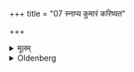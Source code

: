 +++
title = "07 स्नाप्य कुमारं करिष्यत"

+++

<details><summary>मूलम्</summary>

स्नाप्य कुमारं करिष्यत उपविष्टस्य शुचिनाऽऽच्छाद्य माता प्रयच्छेदुदक्छिरसम् ७
</details>

<details><summary>Oldenberg</summary>

7. He who is going to perform (that ceremony-the father or a representative of the father), after he

has had the boy bathed, should sit down, and the mother, having dressed him in a clean (garment), should hand him, with his face turned to the north, to the performer (of the ceremony).
</details>
